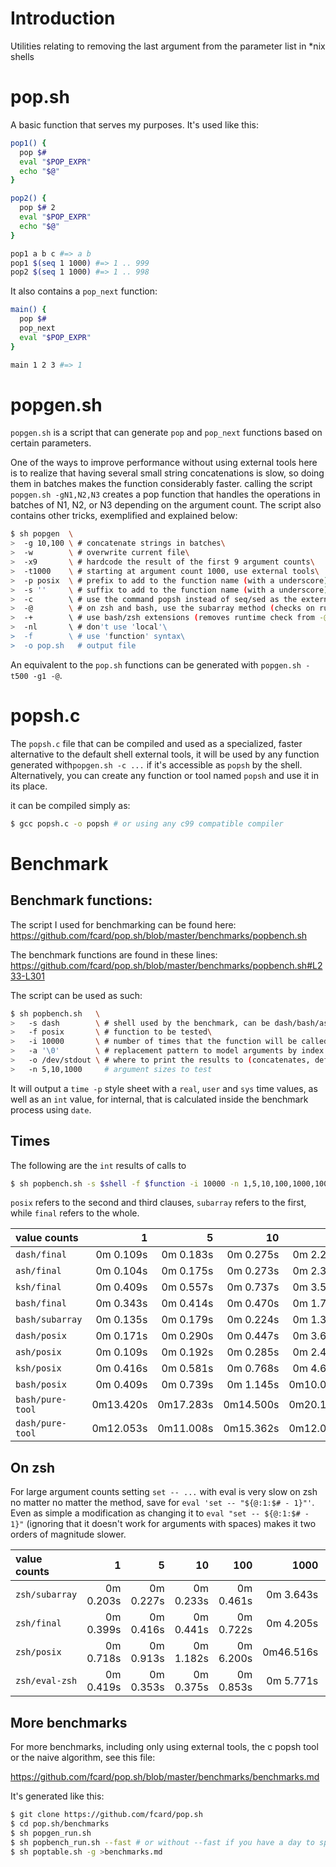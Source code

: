 # Introduction

Utilities relating to removing the last argument from the parameter list in *nix shells

# pop.sh

A basic function that serves my purposes. It's used like this:

```sh
pop1() {
  pop $#
  eval "$POP_EXPR"
  echo "$@"
}

pop2() {
  pop $# 2
  eval "$POP_EXPR"
  echo "$@"
}

pop1 a b c #=> a b
pop1 $(seq 1 1000) #=> 1 .. 999
pop2 $(seq 1 1000) #=> 1 .. 998
```

It also contains a `pop_next` function:

```sh
main() {
  pop $#
  pop_next
  eval "$POP_EXPR"
}

main 1 2 3 #=> 1
```

# popgen.sh

`popgen.sh` is a script that can generate `pop` and `pop_next` functions
based on certain parameters.

One of the ways to improve performance without using external tools here is
to realize that having several small string concatenations is slow, so doing
them in batches makes the function considerably faster. calling the script
`popgen.sh -gN1,N2,N3` creates a pop function that handles the operations
in batches of N1, N2, or N3 depending on the argument count. The script also
contains other tricks, exemplified and explained below:

```sh
$ sh popgen  \
>  -g 10,100 \ # concatenate strings in batches\
>  -w        \ # overwrite current file\
>  -x9       \ # hardcode the result of the first 9 argument counts\
>  -t1000    \ # starting at argument count 1000, use external tools\
>  -p posix  \ # prefix to add to the function name (with a underscore)\
>  -s ''     \ # suffix to add to the function name (with a underscore)\
>  -c        \ # use the command popsh instead of seq/sed as the external tool\
>  -@        \ # on zsh and bash, use the subarray method (checks on runtime)\
>  -+        \ # use bash/zsh extensions (removes runtime check from -@)\
>  -nl       \ # don't use 'local'\
>  -f        \ # use 'function' syntax\
>  -o pop.sh   # output file
```

An equivalent to the `pop.sh` functions can be generated with `popgen.sh -t500 -g1 -@`.

# popsh.c

The `popsh.c` file that can be compiled and used as a specialized,
faster alternative to the default shell external tools, it will be used by
any function generated with`popgen.sh -c ...` if it's accessible as `popsh`
by the shell. Alternatively, you can create any function or tool named
`popsh` and use it in its place.

it can be compiled simply as:

```sh
$ gcc popsh.c -o popsh # or using any c99 compatible compiler
```

# Benchmark

## Benchmark functions:

The script I used for benchmarking can be found here:
https://github.com/fcard/pop.sh/blob/master/benchmarks/popbench.sh

The benchmark functions are found in these lines:
https://github.com/fcard/pop.sh/blob/master/benchmarks/popbench.sh#L233-L301

The script can be used as such:
```sh
$ sh popbench.sh   \
>   -s dash        \ # shell used by the benchmark, can be dash/bash/ash/zsh/ksh.\
>   -f posix       \ # function to be tested\
>   -i 10000       \ # number of times that the function will be called per test\
>   -a '\0'        \ # replacement pattern to model arguments by index (uses sed)\
>   -o /dev/stdout \ # where to print the results to (concatenates, defaults to stdout)\
>   -n 5,10,1000     # argument sizes to test
```
It will output a `time -p` style sheet with a `real`, `user` and `sys` time values,
as well as an `int` value, for internal, that is calculated inside the benchmark
process using `date`.

## Times

The following are the `int` results of calls to
```sh
$ sh popbench.sh -s $shell -f $function -i 10000 -n 1,5,10,100,1000,10000
```
`posix` refers to the second and third clauses, `subarray` refers to the first,
while `final` refers to the whole.

| value counts       |           1 |           5 |          10 |         100 |        1000 |       10000 |
| :----------------- | ----------: | ----------: | ----------: | ----------: | ----------: | ----------: |
| `dash/final`       |   0m 0.109s |   0m 0.183s |   0m 0.275s |   0m 2.270s |   0m16.122s |   1m10.239s |
| `ash/final`        |   0m 0.104s |   0m 0.175s |   0m 0.273s |   0m 2.337s |   0m15.428s |   1m11.673s |
| `ksh/final`        |   0m 0.409s |   0m 0.557s |   0m 0.737s |   0m 3.558s |   0m19.200s |   1m40.264s |
| `bash/final`       |   0m 0.343s |   0m 0.414s |   0m 0.470s |   0m 1.719s |   0m17.508s |   3m12.496s |
| `bash/subarray`    |   0m 0.135s |   0m 0.179s |   0m 0.224s |   0m 1.357s |   0m18.911s |   3m18.007s |
| `dash/posix`       |   0m 0.171s |   0m 0.290s |   0m 0.447s |   0m 3.610s |   0m17.376s |   1m 8.852s |
| `ash/posix`        |   0m 0.109s |   0m 0.192s |   0m 0.285s |   0m 2.457s |   0m14.942s |   1m10.062s |
| `ksh/posix`        |   0m 0.416s |   0m 0.581s |   0m 0.768s |   0m 4.677s |   0m18.790s |   1m40.407s |
| `bash/posix`       |   0m 0.409s |   0m 0.739s |   0m 1.145s |   0m10.048s |   0m58.449s |  40m33.024s |
| `bash/pure-tool`   |   0m13.420s |   0m17.283s |   0m14.500s |   0m20.177s |   0m58.152s |  39m41.456s |
| `dash/pure-tool`   |   0m12.053s |   0m11.008s |   0m15.362s |   0m12.033s |   0m20.204s |   1m 7.662s |

## On zsh

For large argument counts setting `set -- ...` with eval is very slow on zsh no
matter no matter the method, save for `eval 'set -- "${@:1:$# - 1}"'`. Even as
simple a modification as changing it to `eval "set -- ${@:1:$# - 1}"`
(ignoring that it doesn't work for arguments with spaces) makes it two orders
of magnitude slower.

| value counts       |           1 |           5 |          10 |         100 |        1000 |       10000 |
| :----------------- | ----------: | ----------: | ----------: | ----------: | ----------: | ----------: |
| `zsh/subarray`     |   0m 0.203s |   0m 0.227s |   0m 0.233s |   0m 0.461s |   0m 3.643s |   0m38.396s |
| `zsh/final`        |   0m 0.399s |   0m 0.416s |   0m 0.441s |   0m 0.722s |   0m 4.205s |   0m37.217s |
| `zsh/posix`        |   0m 0.718s |   0m 0.913s |   0m 1.182s |   0m 6.200s |   0m46.516s |  42m27.224s |
| `zsh/eval-zsh`     |   0m 0.419s |   0m 0.353s |   0m 0.375s |   0m 0.853s |   0m 5.771s |  32m59.576s |

## More benchmarks

For more benchmarks, including only using external tools, the c popsh tool
or the naive algorithm, see this file:

https://github.com/fcard/pop.sh/blob/master/benchmarks/benchmarks.md

It's generated like this:

```sh
$ git clone https://github.com/fcard/pop.sh
$ cd pop.sh/benchmarks
$ sh popgen_run.sh
$ sh popbench_run.sh --fast # or without --fast if you have a day to spare
$ sh poptable.sh -g >benchmarks.md
```


